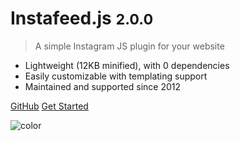 # Instafeed.js <small>2.0.0</small>

> A simple Instagram JS plugin for your website

- Lightweight (12KB minified), with 0 dependencies
- Easily customizable with templating support
- Maintained and supported since 2012

[GitHub](https://github.com/stevenschobert/instafeed.js/)
[Get Started](#installation)

![color](#f0f0f0)
